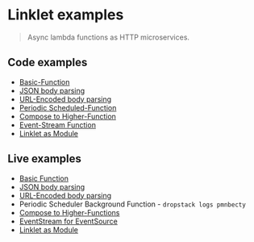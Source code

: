# Linklet examples

> Async lambda functions as HTTP microservices.

## Code examples

* [Basic-Function](basic-function/README.md)
* [JSON body parsing](json-body-parsing/README.md)
* [URL-Encoded body parsing](urlencoded-body-parsing/README.md)
* [Periodic Scheduled-Function](periodic-scheduled-function/README.md)
* [Compose to Higher-Function](compose-to-higher-function/README.md)
* [Event-Stream Function](event-stream-function/README.md)
* [Linklet as Module](linklet-as-module/README.md)

## Live examples

* [Basic Function](https://dmrmzbzr.cloud.dropstack.run)
* [JSON body parsing](https://linklet-json-body-parsing.cloud.dropstack.run)
* [URL-Encoded body parsing](https://linklet-url-encoded-body-parsing.cloud.dropstack.run)
* Periodic Scheduler Background Function - `dropstack logs pmnbecty`
* [Compose to Higher-Functions](https://klkaanot.cloud.dropstack.run)
* [EventStream for EventSource](https://uxcqcpig.cloud.dropstack.run)
* [Linklet as Module](https://vzhpopop.cloud.dropstack.run)